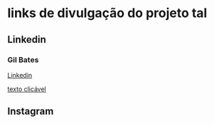 # links de divulgação do projeto tal

## Linkedin

### Gil Bates
[Linkedin](https://www.linkedin.com/posts/williamhgates_when-this-magazine-came-out-in-1975-paul-activity-7296648705871425536-0N5y?utm_source=social_share_send&utm_medium=member_desktop_web&rcm=ACoAAFDc9qYBqpGQwUUm6GtMmDOHUzKDrm-oCCY)

[texto clicável](link)

## Instagram

